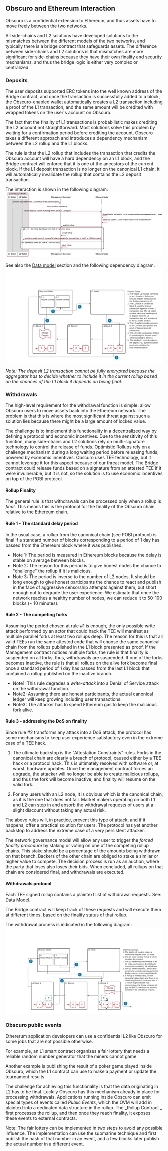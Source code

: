 ## Obscuro and Ethereum Interaction
Obscuro is a confidential extension to Ethereum, and thus assets have to move freely between the two networks.

All side-chains and L2 solutions have developed solutions to the mismatches between the different models of the two networks, and typically there is a bridge contract that safeguards assets.
The difference between side-chains and L2 solutions is that mismatches are more significant for side-chains because they have their own finality and security mechanisms, and thus the bridge logic is either very complex or centralized.

### Deposits

The user deposits supported ERC tokens into the well known address of the Bridge contract, and once the transaction is successfully added to a block, the Obscuro-enabled wallet automatically creates a L2 transaction including a proof of the L1 transaction, and the same amount will be credited with wrapped tokens on the user's account on Obscuro. 

The fact that the finality of L1 transactions is probabilistic makes crediting the L2 account not straightforward. Most solutions solve this problem by waiting for a confirmation period before crediting the account. Obscuro takes a different approach and introduces a dependency mechanism between the L2 rollup and the L1 blocks.

The rule is that the L2 rollup that includes the transaction that credits the Obscuro account will have a hard dependency on an L1 block, and the Bridge contract will enforce that it is one of the ancestors of the current block. If the L1 deposit transaction is no longer on the canonical L1 chain, it will automatically invalidate the rollup that contains the L2 deposit transaction. 

The interaction is shown in the following diagram:
![user registration](./images/user-registration.png)

See also the [Data model](./appendix.md#data-model) section and the following dependency diagram.
![deposit process](./images/deposit-process.png)

_Note: The deposit L2 transaction cannot be fully encrypted because the aggregator has to decide whether to include it in the current rollup based on the chances of the L1 block it depends on being final._

### Withdrawals
The high-level requirement for the withdrawal function is simple: allow Obscuro users to move assets back into the Ethereum network. The problem is that this is where the most significant threat against such a solution lies because there might be a large amount of locked value.

The challenge is to implement this functionality in a decentralized way by defining a protocol and economic incentives.
Due to the sensitivity of this function, many side-chains and L2 solutions rely on multi-signature technology to control the release of funds. Optimistic Rollups rely on a challenge mechanism during a long waiting period before releasing funds, powered by economic incentives.
Obscuro uses TEE technology, but it cannot leverage it for this aspect because of our threat model. The Bridge contract could release funds based on a signature from an attested TEE if it were invulnerable, but it is not, so the solution is to use economic incentives on top of the POBI protocol.

#### Rollup Finality
The general rule is that withdrawals can be processed only when a rollup is _final_. This means this is the protocol for the finality of the Obscuro chain relative to the Ethereum chain.

#### Rule 1 - The standard delay period
In the usual case, a rollup from the canonical chain (see POBI protocol) is final if a standard number of blocks corresponding to a period of 1 day has passed from the Ethereum block where it was published.
- Note 1: The period is measured in Ethereum blocks because the delay is stable on average between blocks.
- Note 2: The reason for this period is to give honest nodes the chance to "challenge" the rollup if it is malicious.
- Note 3: The period is inverse to the number of L2 nodes. It should be long enough to give honest participants the chance to react and publish in the face of aggressive censorship attempts against them, but short enough not to degrade the user experience. We estimate that once the network reaches a healthy number of nodes, we can reduce it to 50-100 blocks (~ 10 minutes).

#### Rule 2 - The competing forks
Assuming the period chosen at rule #1 is enough, the only possible write attack performed by an actor that could hack the TEE will manifest as multiple parallel forks at least two rollups deep. The reason for this is that all valid TEEs run the same attested code that will choose the same canonical chain from the rollups published in the L1 block presented as proof. If the Management contract notices multiple forks, the rule is that finality is suspended on all forks, thus, withdrawals are suspended. If one of the forks becomes inactive, the rule is that all rollups on the alive fork become final once a standard period of 1 day has passed from the last L1 block that contained a rollup published on the inactive branch.

- Note1: This rule degrades a _write-attack_ into a Denial of Service attack on the withdrawal function.
- Note2: Assuming there are honest participants, the actual canonical ledger will keep growing including user transactions.
- Note3: The attacker has to spend Ethereum gas to keep the malicious fork alive.

#### Rule 3 - addressing the DoS on finality
Since rule #2 transforms any attack into a DoS attack, the protocol has some mechanisms to keep user experience satisfactory even in the extreme case of a TEE hack.

1. The ultimate backstop is the "Attestation Constraints" rules. Forks in the canonical chain are clearly a breach of protocol, caused either by a TEE hack or a protocol hack. This is ultimately resolved with software or, at worst, hardware updates. Once the management contract forces an upgrade, the attacker will no longer be able to create malicious rollups, and thus the fork will become inactive, and finality will resume on the valid fork.

2. For any users with an L2 node, it is obvious which is the canonical chain, as it is the one that does not fail. Market makers operating on both L1 and L2 can step in and absorb the withdrawal requests of users at a slight discount without taking any actual risk.

The above rules will, in practice, prevent this type of attack, and if it happens, offer a practical solution for users. The protocol has yet another backstop to address the extreme case of a very persistent attacker.

The network governance model will allow any user to trigger the _forced finality procedure_ by staking or voting on one of the competing rollup chains. This stake should be a percentage of the amounts being withdrawn on that branch. Backers of the other chain are obliged to stake a similar or higher value to compete. The decision process is run as an auction, where the party that loses also loses their bids. When concluded, all rollups on that chain are considered final, and withdrawals are executed.

#### Withdrawals protocol
Each TEE signed rollup contains a plaintext list of withdrawal requests. See: [Data Model](./appendix.md#data-model).

The Bridge contract will keep track of these requests and will execute them at different times, based on the finality status of that rollup.

The withdrawal process is indicated in the following diagram:
![withdrawal process](./images/withdrawal-process.png)


### Obscuro public events

Ethererum application developers can use a confidential L2 like Obscuro for some jobs that are not possible otherwise.

For example, an L1 smart contract organizes a fair lottery that needs a reliable random number generator that the miners cannot game.

Another example is publishing the result of a poker game played inside Obscuro, which the L1 contract can use to make a payment or update the tournament results.

The challenge for achieving this functionality is that the data originating in L2 has to be final.
Luckily Obscuro has this mechanism already in place for processing withdrawals.
Applications running inside Obscuro can emit special types of events called _Public Events_, which the OVM will add in plaintext into a dedicated data structure in the rollup.
The _Rollup Contract _ first processes the rollup, and then once they reach finality, it exposes these events to external contracts.

Note: The fair lottery can be implemented in two steps to avoid any possible influence. The implementation can use the submarine technique and first publish the hash of that number in an event, and a few blocks later publish the actual number in a different event.

